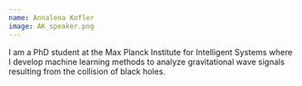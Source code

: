 ```yaml
---
name: Annalena Kofler
image: AK_speaker.png
---
```


I am a PhD student at the Max Planck Institute for Intelligent Systems where I develop machine learning methods to analyze gravitational wave signals resulting from the collision of black holes. 